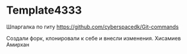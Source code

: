 # Template4333
Шпаргалка по гиту https://github.com/cyberspacedk/Git-commands

Создали форк, клонировали к себе и внесли изменения.
Хисамиев Амирхан 